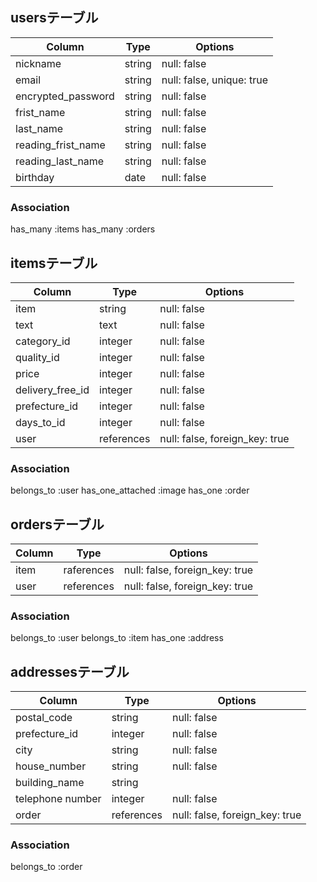## usersテーブル

| Column                 | Type    | Options                   |
| ---------------------- | ------- | --------------------------|
| nickname               | string  | null: false               |
| email                  | string  | null: false, unique: true |
| encrypted_password     | string  | null: false               |
| frist_name             | string  | null: false               |
| last_name              | string  | null: false               |
| reading_frist_name     | string  | null: false               |
| reading_last_name      | string  | null: false               |
| birthday               | date    | null: false               |

### Association
has_many :items
has_many :orders


## itemsテーブル
| Column                 | Type       | Options                        |
| ---------------------- | ---------- | ------------------------------ |
| item                   | string     | null: false                    |
| text                   | text       | null: false                    |
| category_id            | integer    | null: false                    |
| quality_id             | integer    | null: false                    |
| price                  | integer    | null: false                    |
| delivery_free_id       | integer    | null: false                    |
| prefecture_id          | integer    | null: false                    |
| days_to_id             | integer    | null: false                    |
| user                   | references | null: false, foreign_key: true |

### Association
belongs_to :user
has_one_attached :image
has_one :order

## ordersテーブル
| Column                 | Type       | Options                        |
| ---------------------- | ---------- | ------------------------------ |
| item                   | raferences | null: false, foreign_key: true |
| user                   | references | null: false, foreign_key: true |

### Association
belongs_to :user
belongs_to :item
has_one :address


## addressesテーブル
| Column                 | Type       | Options                        |
| ---------------------- | ---------- | ------------------------------ |
| postal_code            | string     | null: false                    |
| prefecture_id          | integer    | null: false                    |
| city                   | string     | null: false                    |
| house_number           | string     | null: false                    |
| building_name          | string     |                                |
| telephone number       | integer    | null: false                    |
| order                  | references | null: false, foreign_key: true |

### Association
belongs_to :order